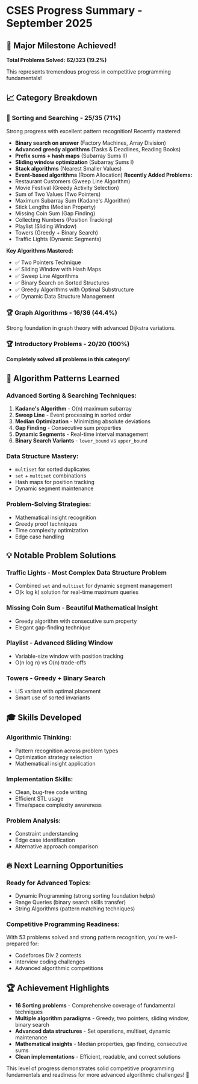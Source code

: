 # CSES Progress Summary - September 2025

## 🎯 **Major Milestone Achieved!**

**Total Problems Solved: 62/323 (19.2%)**

This represents tremendous progress in competitive programming fundamentals!

## 📈 **Category Breakdown**

### 🔄 **Sorting and Searching - 25/35 (71%)**
Strong progress with excellent pattern recognition! Recently mastered:
- **Binary search on answer** (Factory Machines, Array Division)
- **Advanced greedy algorithms** (Tasks & Deadlines, Reading Books)  
- **Prefix sums + hash maps** (Subarray Sums II)
- **Sliding window optimization** (Subarray Sums I)
- **Stack algorithms** (Nearest Smaller Values)
- **Event-based algorithms** (Room Allocation)
**Recently Added Problems:**
- Restaurant Customers (Sweep Line Algorithm)
- Movie Festival (Greedy Activity Selection) 
- Sum of Two Values (Two Pointers)
- Maximum Subarray Sum (Kadane's Algorithm)
- Stick Lengths (Median Property)
- Missing Coin Sum (Gap Finding)
- Collecting Numbers (Position Tracking)
- Playlist (Sliding Window)
- Towers (Greedy + Binary Search)
- Traffic Lights (Dynamic Segments)

**Key Algorithms Mastered:**
- ✅ Two Pointers Technique
- ✅ Sliding Window with Hash Maps
- ✅ Sweep Line Algorithms
- ✅ Binary Search on Sorted Structures
- ✅ Greedy Algorithms with Optimal Substructure
- ✅ Dynamic Data Structure Management

### 🏆 **Graph Algorithms - 16/36 (44.4%)**
Strong foundation in graph theory with advanced Dijkstra variations.

### 🏆 **Introductory Problems - 20/20 (100%)**
**Completely solved all problems in this category!**

## 🚀 **Algorithm Patterns Learned**

### **Advanced Sorting & Searching Techniques:**
1. **Kadane's Algorithm** - O(n) maximum subarray
2. **Sweep Line** - Event processing in sorted order
3. **Median Optimization** - Minimizing absolute deviations
4. **Gap Finding** - Consecutive sum properties
5. **Dynamic Segments** - Real-time interval management
6. **Binary Search Variants** - `lower_bound` vs `upper_bound`

### **Data Structure Mastery:**
- `multiset` for sorted duplicates
- `set` + `multiset` combinations
- Hash maps for position tracking
- Dynamic segment maintenance

### **Problem-Solving Strategies:**
- Mathematical insight recognition
- Greedy proof techniques
- Time complexity optimization
- Edge case handling

## 💡 **Notable Problem Solutions**

### **Traffic Lights** - Most Complex Data Structure Problem
- Combined `set` and `multiset` for dynamic segment management
- O(k log k) solution for real-time maximum queries

### **Missing Coin Sum** - Beautiful Mathematical Insight
- Greedy algorithm with consecutive sum property
- Elegant gap-finding technique

### **Playlist** - Advanced Sliding Window
- Variable-size window with position tracking
- O(n log n) vs O(n) trade-offs

### **Towers** - Greedy + Binary Search
- LIS variant with optimal placement
- Smart use of sorted invariants

## 🎓 **Skills Developed**

### **Algorithmic Thinking:**
- Pattern recognition across problem types
- Optimization strategy selection
- Mathematical insight application

### **Implementation Skills:**
- Clean, bug-free code writing
- Efficient STL usage
- Time/space complexity awareness

### **Problem Analysis:**
- Constraint understanding
- Edge case identification
- Alternative approach comparison

## 🔥 **Next Learning Opportunities**

### **Ready for Advanced Topics:**
- Dynamic Programming (strong sorting foundation helps)
- Range Queries (binary search skills transfer)
- String Algorithms (pattern matching techniques)

### **Competitive Programming Readiness:**
With 53 problems solved and strong pattern recognition, you're well-prepared for:
- Codeforces Div 2 contests
- Interview coding challenges
- Advanced algorithmic competitions

## 🏆 **Achievement Highlights**

- **16 Sorting problems** - Comprehensive coverage of fundamental techniques
- **Multiple algorithm paradigms** - Greedy, two pointers, sliding window, binary search
- **Advanced data structures** - Set operations, multiset, dynamic maintenance
- **Mathematical insights** - Median properties, gap finding, consecutive sums
- **Clean implementations** - Efficient, readable, and correct solutions

This level of progress demonstrates solid competitive programming fundamentals and readiness for more advanced algorithmic challenges! 🎉